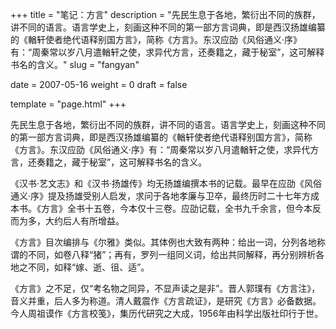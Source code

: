 +++
title = "笔记：方言"
description = "先民生息于各地，繁衍出不同的族群，讲不同的语言。语言学史上，刻画这种不同的第一部方言词典，即是西汉扬雄编纂的《輶轩使者绝代语释别国方言》，简称《方言》。东汉应劭《风俗通义·序》有：“周秦常以岁八月遣輶轩之使，求异代方言，还奏籍之，藏于秘室”，这可解释书名的含义。"
slug = "fangyan"

date = 2007-05-16
weight = 0
draft = false

template = "page.html"
+++

先民生息于各地，繁衍出不同的族群，讲不同的语言。语言学史上，刻画这种不同的第一部方言词典，即是西汉扬雄编纂的《輶轩使者绝代语释别国方言》，简称《方言》。东汉应劭《风俗通义·序》有：“周秦常以岁八月遣輶轩之使，求异代方言，还奏籍之，藏于秘室”，这可解释书名的含义。

《汉书·艺文志》和《汉书·扬雄传》均无扬雄编撰本书的记载。最早在应劭《风俗通义·序》提及扬雄受别人启发，求问于各地孝廉与卫卒，最终历时二十七年方成本书。《方言》全书十五卷，今本仅十三卷。应劭记载，全书九千余言，但今本反而为多，大约后人有所增益。

《方言》目次编排与《尔雅》类似。其体例也大致有两种：给出一词，分列各地称谓的不同，如卷八释“猪”；再有，罗列一组同义词，给出共同解释，再分别辨析各地之不同，如释“嫁、逝、徂、适”。

《方言》之不足，仅“考名物之同异，不显声读之是非”。晋人郭璞有《方言注》，音义并重，后人多为称道。清人戴震作《方言疏证》，是研究《方言》必备数据。今人周祖谟作《方言校笺》，集历代研究之大成，1956年由科学出版社印行于世。
